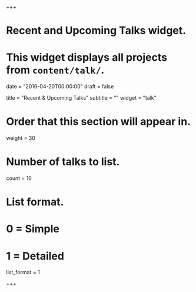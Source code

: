 +++
# Recent and Upcoming Talks widget.
# This widget displays all projects from `content/talk/`.

date = "2016-04-20T00:00:00"
draft = false

title = "Recent & Upcoming Talks"
subtitle = ""
widget = "talk"

# Order that this section will appear in.
weight = 30

# Number of talks to list.
count = 10

# List format.
#   0 = Simple
#   1 = Detailed
list_format = 1

+++
